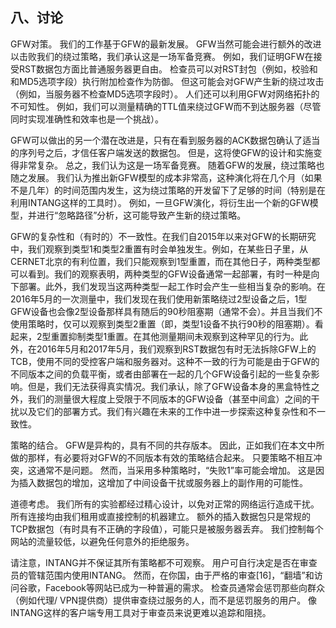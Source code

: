 ## 八、讨论

GFW对策。 我们的工作基于GFW的最新发展。 GFW当然可能会进行额外的改进以击败我们的绕过策略，我们承认这是一场军备竞赛。 例如，我们证明GFW在接受RST数据包方面比普通服务器更自由。 检查员可以对RST封包（例如，校验和和MD5选项字段）执行附加检查作为防御。 但这可能会对GFW产生新的绕过攻击（例如，当服务器不检查MD5选项字段时）。 人们还可以利用GFW对网络拓扑的不可知性。 例如，我们可以测量精确的TTL值来绕过GFW而不到达服务器（尽管同时实现准确性和效率也是一个挑战）。

GFW可以做出的另一个潜在改进是，只有在看到服务器的ACK数据包确认了适当的序列号之后，才信任客户端发送的数据包。 但是，这将使GFW的设计和实施变得非常复杂。 总之，我们认为这是一场军备竞赛。 随着GFW的发展，绕过策略也随之发展。 我们认为推出新GFW模型的成本非常高，这种演化将在几个月（如果不是几年）的时间范围内发生，这为绕过策略的开发留下了足够的时间（特别是在利用INTANG这样的工具时）。 例如，一旦GFW演化，将衍生出一个新的GFW模型，并进行“忽略路径”分析，这可能导致产生新的绕过策略。

GFW的复杂性和（有时的）不一致性。在我们自2015年以来对GFW的长期研究中，我们观察到类型1和类型2重置有时会单独发生。例如，在某些日子里，从CERNET北京的有利位置，我们只能观察到1型重置，而在其他日子，两种类型都可以看到。我们的观察表明，两种类型的GFW设备通常一起部署，有时一种是向下部署。此外，我们发现当这两种类型一起工作时会产生一些相当复杂的影响。在2016年5月的一次测量中，我们发现在我们使用新策略绕过2型设备之后，1型GFW设备也会像2型设备那样具有随后的90秒阻塞期（通常不会）。并且当我们不使用策略时，仅可以观察到类型2重置（即，类型1设备不执行90秒的阻塞期）。看起来，2型重置抑制类型1重置。在其他测量期间未观察到这种罕见的行为。此外，在2016年5月和2017年5月，我们观察到RST数据包有时无法拆除GFW上的TCB，使用不同的受控客户端和服务器对。这种不一致的行为可能是由于GFW的不同版本之间的负载平衡，或者由部署在一起的几个GFW设备引起的一些复杂影响。但是，我们无法获得真实情况。我们承认，除了GFW设备本身的黑盒特性之外，我们的测量很大程度上受限于不同版本的GFW设备（甚至中间盒）之间的干扰以及它们的部署方式。我们有兴趣在未来的工作中进一步探索这种复杂性和不一致性。

策略的结合。 GFW是异构的，具有不同的共存版本。 因此，正如我们在本文中所做的那样，有必要将对GFW的不同版本有效的策略结合起来。 只要策略不相互冲突，这通常不是问题。 然而，当采用多种策略时，“失败1”率可能会增加。 这是因为插入数据包的增加，这增加了中间设备干扰或服务器上的副作用的可能性。

道德考虑。 我们所有的实验都经过精心设计，以免对正常的网络运行造成干扰。 所有连接均由我们租用或直接控制的机器建立。 额外的插入数据包只是常规的TCP数据包（有时具有不正确的字段值），可能只是被服务器丢弃。 我们控制每个网站的流量较低，以避免任何意外的拒绝服务。

请注意，INTANG并不保证其所有策略都不可观察。 用户可自行决定是否在审查员的管辖范围内使用INTANG。 然而，在你国，由于严格的审查[16]，“翻墙”和访问谷歌，Facebook等网站已成为一种普遍的需求。 检查员通常会惩罚那些向群众（例如代理/ VPN提供商）提供审查绕过服务的人，而不是惩罚服务的用户。 像INTANG这样的客户端专用工具对于审查员来说更难以追踪和阻挠。
